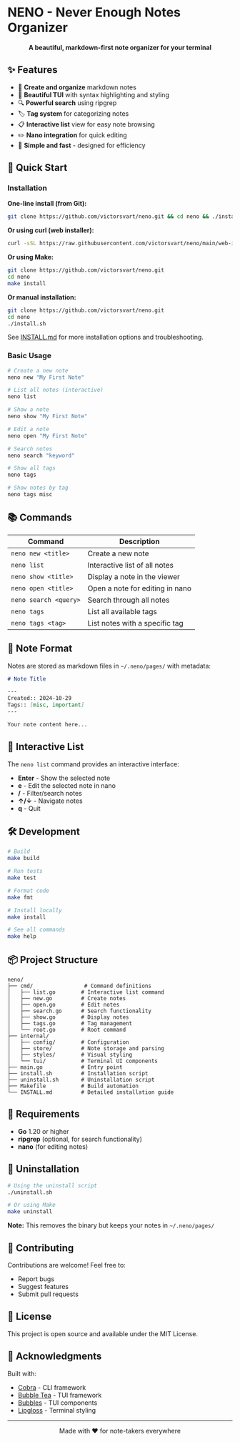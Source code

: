 # NENO - Never Enough Notes Organizer

<p align="center">
  <strong>A beautiful, markdown-first note organizer for your terminal</strong>
</p>

## ✨ Features

- 📝 **Create and organize** markdown notes
- 🎨 **Beautiful TUI** with syntax highlighting and styling
- 🔍 **Powerful search** using ripgrep
- 🏷️  **Tag system** for categorizing notes
- 📋 **Interactive list** view for easy note browsing
- ✏️  **Nano integration** for quick editing
- 🎯 **Simple and fast** - designed for efficiency

## 🚀 Quick Start

### Installation

**One-line install (from Git):**
```bash
git clone https://github.com/victorsvart/neno.git && cd neno && ./install.sh
```

**Or using curl (web installer):**
```bash
curl -sSL https://raw.githubusercontent.com/victorsvart/neno/main/web-install.sh | bash
```

**Or using Make:**
```bash
git clone https://github.com/victorsvart/neno.git
cd neno
make install
```

**Or manual installation:**
```bash
git clone https://github.com/victorsvart/neno.git
cd neno
./install.sh
```

See [INSTALL.md](INSTALL.md) for more installation options and troubleshooting.

### Basic Usage

```bash
# Create a new note
neno new "My First Note"

# List all notes (interactive)
neno list

# Show a note
neno show "My First Note"

# Edit a note
neno open "My First Note"

# Search notes
neno search "keyword"

# Show all tags
neno tags

# Show notes by tag
neno tags misc
```

## 📚 Commands

| Command | Description |
|---------|-------------|
| `neno new <title>` | Create a new note |
| `neno list` | Interactive list of all notes |
| `neno show <title>` | Display a note in the viewer |
| `neno open <title>` | Open a note for editing in nano |
| `neno search <query>` | Search through all notes |
| `neno tags` | List all available tags |
| `neno tags <tag>` | List notes with a specific tag |

## 📝 Note Format

Notes are stored as markdown files in `~/.neno/pages/` with metadata:

```markdown
# Note Title

---
Created:: 2024-10-29
Tags:: [misc, important]
---

Your note content here...
```

## 🎨 Interactive List

The `neno list` command provides an interactive interface:

- **Enter** - Show the selected note
- **e** - Edit the selected note in nano
- **/** - Filter/search notes
- **↑/↓** - Navigate notes
- **q** - Quit

## 🛠️ Development

```bash
# Build
make build

# Run tests
make test

# Format code
make fmt

# Install locally
make install

# See all commands
make help
```

## 📦 Project Structure

```
neno/
├── cmd/                # Command definitions
│   ├── list.go        # Interactive list command
│   ├── new.go         # Create notes
│   ├── open.go        # Edit notes
│   ├── search.go      # Search functionality
│   ├── show.go        # Display notes
│   ├── tags.go        # Tag management
│   └── root.go        # Root command
├── internal/
│   ├── config/        # Configuration
│   ├── store/         # Note storage and parsing
│   ├── styles/        # Visual styling
│   └── tui/           # Terminal UI components
├── main.go            # Entry point
├── install.sh         # Installation script
├── uninstall.sh       # Uninstallation script
├── Makefile           # Build automation
└── INSTALL.md         # Detailed installation guide
```

## 🎯 Requirements

- **Go** 1.20 or higher
- **ripgrep** (optional, for search functionality)
- **nano** (for editing notes)

## 🔧 Uninstallation

```bash
# Using the uninstall script
./uninstall.sh

# Or using Make
make uninstall
```

**Note:** This removes the binary but keeps your notes in `~/.neno/pages/`

## 🤝 Contributing

Contributions are welcome! Feel free to:

- Report bugs
- Suggest features
- Submit pull requests

## 📄 License

This project is open source and available under the MIT License.

## 🙏 Acknowledgments

Built with:
- [Cobra](https://github.com/spf13/cobra) - CLI framework
- [Bubble Tea](https://github.com/charmbracelet/bubbletea) - TUI framework
- [Bubbles](https://github.com/charmbracelet/bubbles) - TUI components
- [Lipgloss](https://github.com/charmbracelet/lipgloss) - Terminal styling

---

<p align="center">
  Made with ❤️ for note-takers everywhere
</p>

